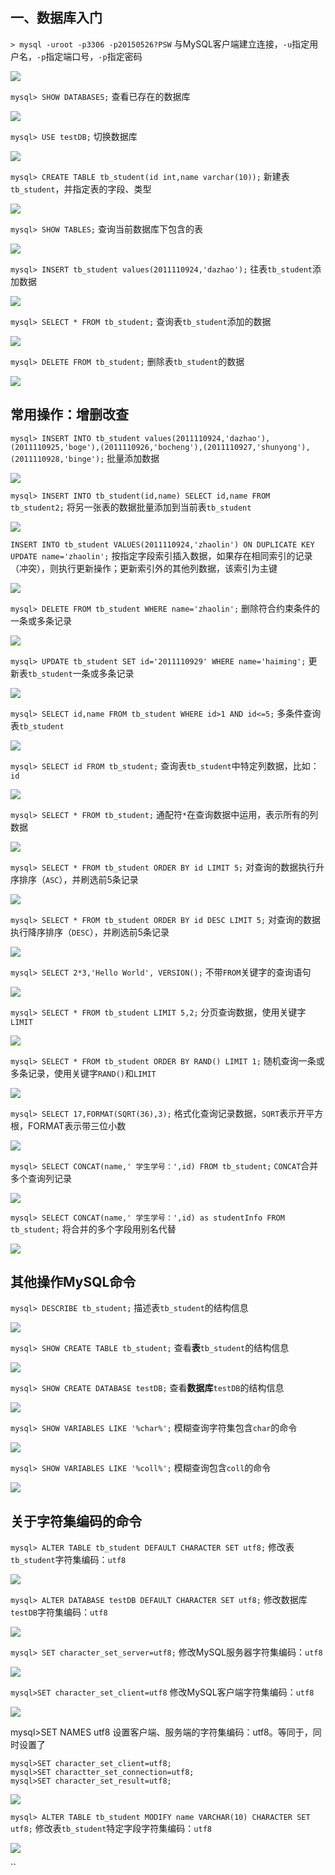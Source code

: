 ## 一、数据库入门

`> mysql -uroot -p3306 -p20150526?PSW`
与MySQL客户端建立连接，`-u`指定用户名，`-p`指定端口号，`-p`指定密码

![](imgs/20180714202113.jpg)


`mysql> SHOW DATABASES;`
查看已存在的数据库

![](imgs/20180714202545.jpg)


`mysql> USE testDB;`
切换数据库

![](imgs/20180714202629.jpg)


`mysql> CREATE TABLE tb_student(id int,name varchar(10));`
新建表`tb_student`，并指定表的字段、类型

![](imgs/20180714203245.jpg)


`mysql> SHOW TABLES;`
查询当前数据库下包含的表

![](imgs/20180714203633.jpg)


`mysql> INSERT tb_student values(2011110924,'dazhao');`
往表`tb_student`添加数据

![](imgs/20180714203851.jpg)


`mysql> SELECT * FROM tb_student;`
查询表`tb_student`添加的数据

![](imgs/20180714204051.jpg)


`mysql> DELETE FROM tb_student;`
删除表`tb_student`的数据

![](imgs/20180714204328.jpg)


## 常用操作：增删改查

`mysql> INSERT INTO tb_student values(2011110924,'dazhao'),(2011110925,'boge'),(2011110926,'bocheng'),(2011110927,'shunyong'),(2011110928,'binge');`
批量添加数据

![](imgs/20180714205749.jpg)


`mysql> INSERT INTO tb_student(id,name) SELECT id,name FROM tb_student2;`
将另一张表的数据批量添加到当前表`tb_student`

![](imgs/20180714210440.jpg)


`INSERT INTO tb_student VALUES(2011110924,'zhaolin') ON DUPLICATE KEY UPDATE name='zhaolin';`
按指定字段索引插入数据，如果存在相同索引的记录（冲突），则执行更新操作；更新索引外的其他列数据，该索引为主键

![](imgs/20180714211301.jpg)


`mysql> DELETE FROM tb_student WHERE name='zhaolin';`
删除符合约束条件的一条或多条记录

![](imgs/20180714211932.jpg)


`mysql> UPDATE tb_student SET id='2011110929' WHERE name='haiming';`
更新表`tb_student`一条或多条记录

![](imgs/20180714214307.jpg)


`mysql> SELECT id,name FROM tb_student WHERE id>1 AND id<=5;`
多条件查询表`tb_student`

![](imgs/20180714214808.jpg)


`mysql> SELECT id FROM tb_student;`
查询表`tb_student`中特定列数据，比如：`id`

![](imgs/20180714215116.jpg)


`mysql> SELECT * FROM tb_student;`
通配符`*`在查询数据中运用，表示所有的列数据

![](imgs/20180714215436.jpg)


`mysql> SELECT * FROM tb_student ORDER BY id LIMIT 5;`
对查询的数据执行升序排序（`ASC`），并刷选前5条记录

![](imgs/20180714221532.jpg)


`mysql> SELECT * FROM tb_student ORDER BY id DESC LIMIT 5;`
对查询的数据执行降序排序（`DESC`），并刷选前5条记录

![](imgs/20180714221758.jpg)


`mysql> SELECT 2*3,'Hello World', VERSION();`
不带`FROM`关键字的查询语句

![](imgs/0180714223612.jpg)


`mysql> SELECT * FROM tb_student LIMIT 5,2;`
分页查询数据，使用关键字`LIMIT`

![](imgs/20180715003537.jpg)


`mysql> SELECT * FROM tb_student ORDER BY RAND() LIMIT 1;`
随机查询一条或多条记录，使用关键字`RAND()`和`LIMIT`

![](imgs/20180715004001.jpg)


`mysql> SELECT 17,FORMAT(SQRT(36),3);`
格式化查询记录数据，`SQRT`表示开平方根，FORMAT表示带三位小数

![](imgs/20180715075042.jpg)


`mysql> SELECT CONCAT(name,' 学生学号：',id) FROM tb_student;`
`CONCAT`合并多个查询列记录

![](imgs/20180715091658.jpg)


`mysql> SELECT CONCAT(name,' 学生学号：',id) as studentInfo FROM tb_student;`
将合并的多个字段用别名代替

![](imgs/20180715091941.jpg)


## 其他操作MySQL命令

`mysql> DESCRIBE tb_student;`
描述表`tb_student`的结构信息

![](imgs/20180715080329.jpg)


`mysql> SHOW CREATE TABLE tb_student;`
查看**表**`tb_student`的结构信息

![](imgs/20180715080454.jpg)


`mysql> SHOW CREATE DATABASE testDB;`
查看**数据库**`testDB`的结构信息

![](imgs/20180715082055.jpg)


`mysql> SHOW VARIABLES LIKE '%char%';`
模糊查询字符集包含`char`的命令

![](imgs/20180715093332.jpg)


`mysql> SHOW VARIABLES LIKE '%coll%';`
模糊查询包含`coll`的命令

![](imgs/20180715093530.jpg)


## 关于字符集编码的命令

`mysql> ALTER TABLE tb_student DEFAULT CHARACTER SET utf8;`
修改表`tb_student`字符集编码：`utf8`

![](imgs/20180715082917.jpg)


`mysql> ALTER DATABASE testDB DEFAULT CHARACTER SET utf8;`
修改数据库`testDB`字符集编码：`utf8`

![](imgs/20180715083105.jpg)


`mysql> SET character_set_server=utf8;`
修改MySQL服务器字符集编码：`utf8`

![](imgs/20180715085127.jpg)


`mysql>SET character_set_client=utf8`
修改MySQL客户端字符集编码：`utf8`

![](imgs/20180715085353.jpg)


mysql>SET NAMES utf8
设置客户端、服务端的字符集编码：utf8。等同于，同时设置了
```
mysql>SET character_set_client=utf8;
mysql>SET charactter_set_connection=utf8;
mysql>SET character_set_result=utf8;
```

![](imgs/20180715090610.jpg)


`mysql> ALTER TABLE tb_student MODIFY name VARCHAR(10) CHARACTER SET utf8;`
修改表`tb_student`特定字段字符集编码：`utf8`

![](imgs/20180715091428.jpg)


``
















